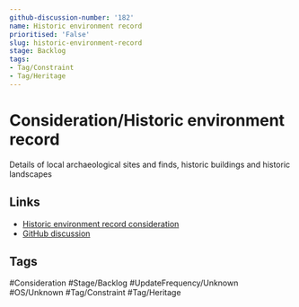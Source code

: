 ```yaml
---
github-discussion-number: '182'
name: Historic environment record
prioritised: 'False'
slug: historic-environment-record
stage: Backlog
tags:
- Tag/Constraint
- Tag/Heritage
---
```


# Consideration/Historic environment record

Details of local archaeological sites and finds, historic buildings and historic landscapes

## Links

* [Historic environment record consideration](https://design.planning.data.gov.uk/planning-consideration/historic-environment-record)
* [GitHub discussion](https://github.com/digital-land/data-standards-backlog/discussions/182)

## Tags

#Consideration #Stage/Backlog #UpdateFrequency/Unknown #OS/Unknown #Tag/Constraint #Tag/Heritage